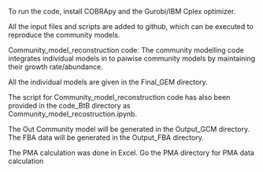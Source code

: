 To run the code, install COBRApy and the Gurobi/IBM Cplex optimizer.

All the input files and scripts are added to github, which can be executed to reproduce the community models.

Community_model_reconstruction code: 
The community modelling code integrates individual models in to paiwise community models by maintaining their growth rate/abundance.

All the individual models are given in the Final_GEM directory.

The script for Community_model_reconstruction code has also been provided in the code_BtB directory as Community_model_recostruction.ipynb.

The Out Community model will be generated in the Output_GCM directory.
The FBA data will be generated in the Output_FBA directory.

The PMA calculation was done in Excel. Go the PMA directory for PMA data calculation
